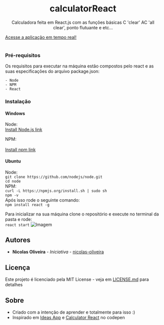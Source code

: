 <h1 align="center">calculatorReact</h1>
<p align="center">Calculadora feita em React.js com as funções básicas C 'clear' AC 'all clear', ponto flutuante e etc...</p>
<a href="https://nicolas-oliveira.github.io/calculator-react/" target="_blank">Acesse a aplicação em tempo real!</a><br><br>

### Pré-requisitos
Os requisitos para executar na máquina estão compostos pelo react e as suas especificações do arquivo package.json:<br>

```
- Node
- NPM
- React
```
### Instalação
#### Windows
Node:<br>
<a href="https://nodejs.org/en/download/" target="_blank">Install Node.js link</a><br>

NPM:<br>
[]()<br>
<a href="https://www.npmjs.com/get-npm" target="_blank">Install npm link</a>
#### Ubuntu
Node:<br>
```git clone https://github.com/nodejs/node.git```<br>
```cd node```<br>
NPM:<br>
```curl -L https://npmjs.org/install.sh | sudo sh```<br>
```npm -v```<br>
Após isso rode o seguinte comando:<br>
```npm install react -g```<br>

Para inicializar na sua máquina clone o repositório e execute no terminal da pasta e rode:<br>
```react start```
![Imagem](https://raw.githubusercontent.com/nicolas-oliveira/images/master/calculator-react.png)
## Autores

* **Nicolas Oliveira** - *Iniciativa* - [nicolas-oliveira](https://github.com/nicolas-oliveira)

## Licença

Este projeto é licenciado pela MIT License -  veja em [LICENSE.md](LICENSE.md) para detalhes

## Sobre
- Criado com a intenção de aprender e totalmente para isso :)<br>
- Inspirado em [Ideas App](https://github.com/florinpop17/app-ideas/blob/master/Projects/1-Beginner/Calculator-App.md) e [Calculator React](https://codepen.io/mjijackson/pen/xOzyGX) no codepen
